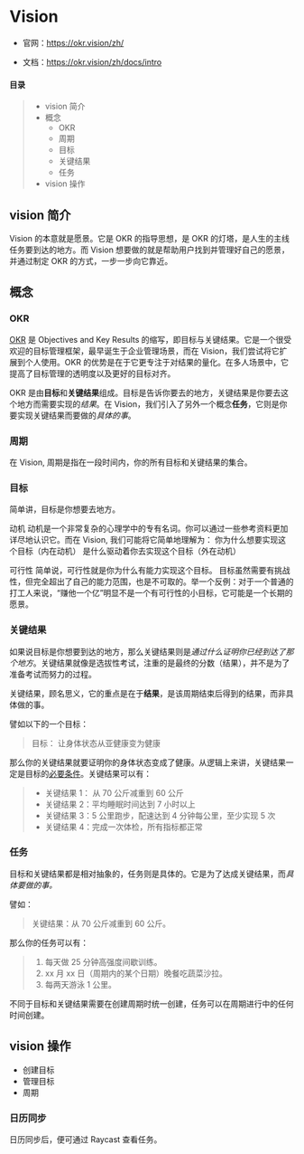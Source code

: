 # Vision

- 官网：https://okr.vision/zh/

- 文档：https://okr.vision/zh/docs/intro

#### 目录

> - vision 简介
> - 概念
>     - OKR
>     - 周期
>     - 目标
>     - 关键结果
>     - 任务
> - vision 操作

## vision 简介

Vision 的本意就是愿景。它是 OKR 的指导思想，是 OKR 的灯塔，是人生的主线任务要到达的地方。而 Vision 想要做的就是帮助用户找到并管理好自己的愿景，并通过制定 OKR 的方式，一步一步向它靠近。

## 概念

### OKR

[OKR](https://en.wikipedia.org/wiki/OKR) 是 Objectives and Key Results 的缩写，即目标与关键结果。它是一个很受欢迎的目标管理框架，最早诞生于企业管理场景，而在 Vision，我们尝试将它扩展到个人使用。OKR 的优势是在于它更专注于对结果的量化。在多人场景中，它提高了目标管理的透明度以及更好的目标对齐。

OKR 是由**目标**和**关键结果**组成。目标是告诉你要去的地方，关键结果是你要去这个地方而需要实现的*结果*。在 Vision，我们引入了另外一个概念**任务**，它则是你要实现关键结果而要做的*具体的事*。

### 周期

在 Vision, 周期是指在一段时间内，你的所有目标和关键结果的集合。

### 目标

简单讲，目标是你想要去地方。

动机 动机是一个非常复杂的心理学中的专有名词。你可以通过一些参考资料更加详尽地认识它。而在 Vision, 我们可能将它简单地理解为： 你为什么想要实现这个目标（内在动机） 是什么驱动着你去实现这个目标（外在动机） 

可行性 简单说，可行性就是你为什么有能力实现这个目标。 目标虽然需要有挑战性，但完全超出了自己的能力范围，也是不可取的。举一个反例：对于一个普通的打工人来说，“赚他一个亿”明显不是一个有可行性的小目标，它可能是一个长期的愿景。

### 关键结果

如果说目标是你想要到达的地方，那么关键结果则是*通过什么证明你已经到达了那个地方*。关键结果就像是选拔性考试，注重的是最终的分数（结果），并不是为了准备考试而努力的过程。

关键结果，顾名思义，它的重点是在于**结果**，是该周期结束后得到的结果，而非具体做的事。

譬如以下的一个目标：

> 目标： 让身体状态从亚健康变为健康

那么你的关键结果就要证明你的身体状态变成了健康。从逻辑上来讲，关键结果一定是目标的[必要条件](https://baike.baidu.com/item/必要条件/9706361)。关键结果可以有：

> - 关键结果 1： 从 70 公斤减重到 60 公斤
> - 关键结果 2：平均睡眠时间达到 7 小时以上
> - 关键结果 3：5 公里跑步，配速达到 4 分钟每公里，至少实现 5 次
> - 关键结果 4：完成一次体检，所有指标都正常

### 任务

目标和关键结果都是相对抽象的，任务则是具体的。它是为了达成关键结果，而*具体要做的事。*

譬如：

> 关键结果：从 70 公斤减重到 60 公斤。

那么你的任务可以有：

> 1. 每天做 25 分钟高强度间歇训练。
> 2. xx 月 xx 日（周期内的某个日期）晚餐吃蔬菜沙拉。
> 3. 每两天游泳 1 公里。

不同于目标和关键结果需要在创建周期时统一创建，任务可以在周期进行中的任何时间创建。

## vision 操作

- 创建目标
- 管理目标
- 周期

### 日历同步

日历同步后，便可通过 Raycast 查看任务。
